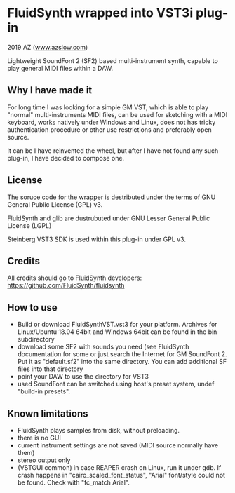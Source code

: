 # FluidSynth wrapped into VST3i plug-in
2019 AZ (www.azslow.com)

Lightweight SoundFont 2 (SF2) based multi-instrument synth, capable to
play general MIDI files within a DAW.

## Why I have made it
For long time I was looking for a simple GM VST, which is able to
play "normal" multi-instruments MIDI files, can be used for sketching
with a MIDI keyboard, works natively under Windows and Linux, does not
has tricky authentication procedure or other use restrictions and preferably
open source.

It can be I have reinvented the wheel, but after I have not found any
such plug-in, I have decided to compose one.

## License

The soruce code for the wrapper is destributed under the terms of
GNU General Public License (GPL) v3.

FluidSynth and glib are dustrubuted under GNU Lesser General Public
License (LGPL)

Steinberg VST3 SDK is used within this plug-in under GPL v3.

## Credits

All credits should go to FluidSynth developers: https://github.com/FluidSynth/fluidsynth

## How to use
- Build or download FluidSynthVST.vst3 for your platform.
   Archives for Linux/Ubuntu 18.04 64bit and Windows 64bit can be found in the
   bin subdirectory
- download some SF2 with sounds you need (see FluidSynth documentation for some or just
   search the Internet for GM SoundFont 2. Put it as "default.sf2" into the same directory.
   You can add additional SF files into that directory
- point your DAW to use the directory for VST3
- used SoundFont can be switched using host's preset system, undef "build-in presets".

## Known limitations
- FluidSynth plays samples from disk, without preloading.
- there is no GUI
- current instrument settings are not saved (MIDI source normally have them)
- stereo output only
- (VSTGUI common) in case REAPER crash on Linux, run it under gdb. If crash happens in "cairo_scaled_font_status", "Arial" font/style could
  not be found. Check with "fc_match Arial".
